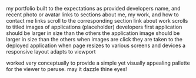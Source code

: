 my portfolio built to the expectations as provided
developers name, and recent photo or avatar
links to sections about me, my work, and how to contact me
links scroll to the corresponding section
link about work scrolls to titled images of applications (placeholder)
developers first application should be larger in size than the others
the application image should be larger in size than the others
when images are click they are taken to the deployed application
when page resizes to various screens and devices a responsive layout adapts to viewport

worked very conceptually to provide a simple yet visually appealing pallette for the viewer to peruse.
may it dazzle thine eyes!

